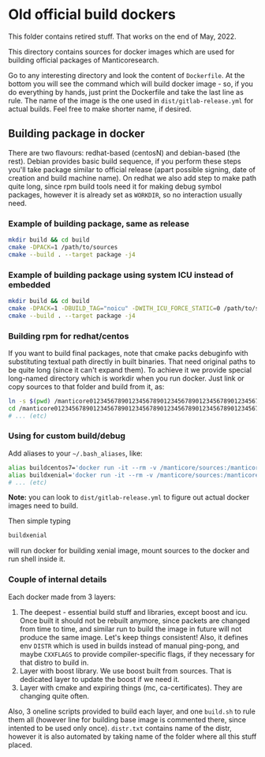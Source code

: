 # Old official build dockers

This folder contains retired stuff. That works on the end of May, 2022.

This directory contains sources for docker images which are used for building official packages of Manticoresearch.

Go to any interesting directory and look the content of `Dockerfile`.
At the bottom you will see the command which will build docker image - so, if you do everything by hands, just print
the Dockerfile and take the last line as rule. The name of the image is the one used in `dist/gitlab-release.yml` for
actual builds. Feel free to make shorter name, if desired.

## Building package in docker

There are two flavours: redhat-based (centosN) and debian-based (the rest).
Debian provides basic build sequence, if you perform these steps you'll take package similar to official release
(apart possible signing, date of creation and build machine name). On redhat we also add step to make path quite long,
since rpm build tools need it for making debug symbol packages, however it is already set as `WORKDIR`, so no interaction
usually need.

### Example of building package, same as release

```bash
mkdir build && cd build
cmake -DPACK=1 /path/to/sources
cmake --build . --target package -j4
```

### Example of building package using system ICU instead of embedded

```bash
mkdir build && cd build
cmake -DPACK=1 -DBUILD_TAG="noicu" -DWITH_ICU_FORCE_STATIC=0 /path/to/sources
cmake --build . --target package -j4
```

### Building rpm for redhat/centos

If you want to build final packages, note that cmake packs debuginfo with substituting textual path directly
in built binaries. That need original paths to be quite long (since it can't expand them). To achieve it we provide
special long-named directory which is workdir when you run docker. Just link or copy sources to that folder and build
from it, as:

```bash
ln -s $(pwd) /manticore012345678901234567890123456789012345678901234567890123456789012345678901234567890123456789/src
cd /manticore012345678901234567890123456789012345678901234567890123456789012345678901234567890123456789/src
# ... (etc)
```

### Using for custom build/debug

Add aliases to your `~/.bash_aliases`, like:

```bash
alias buildcentos7='docker run -it --rm -v /manticore/sources:/manticore registry.gitlab.com/manticoresearch/dev/centos7_cmake:320 bash'
alias buildxenial='docker run -it --rm -v /manticore/sources:/manticore registry.gitlab.com/manticoresearch/dev/xenial_cmake:320 bash'
# ... (etc)
```

**Note:** you can look to `dist/gitlab-release.yml` to figure out actual docker images need to build.

Then simple typing
```bash
buildxenial
```
will run docker for building xenial image, mount sources to the docker and run shell inside it.

### Couple of internal details

Each docker made from 3 layers:
1. The deepest - essential build stuff and libraries, except boost and icu. Once built it should not be rebuilt anymore,
since packets are changed from time to time, and similar run to build the image in future will not produce the same
image. Let's keep things consistent! Also, it defines env `DISTR` which is used in builds instead of manual ping-pong,
and maybe `CXXFLAGS` to provide compiler-specific flags, if they necessary for that distro to build in.
2. Layer with boost library. We use boost built from sources. That is dedicated layer to update the boost if we need it.
3. Layer with cmake and expiring things (mc, ca-certificates). They are changing quite often. 

Also, 3 oneline scripts provided to build each layer, and one `build.sh` to rule them all (however line for building base
image is commented there, since intented to be used only once). `distr.txt` contains name of the distr, however it is
also automated by taking name of the folder where all this stuff placed.